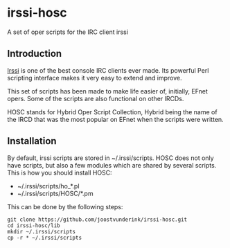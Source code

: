irssi-hosc
==========

A set of oper scripts for the IRC client irssi

Introduction
------------

[Irssi](http://irssi.org) is one of the best console IRC clients ever made.
Its powerful Perl scripting interface makes it very easy to extend and improve.

This set of scripts has been made to make life easier of, initially, EFnet opers.
Some of the scripts are also functional on other IRCDs.

HOSC stands for Hybrid Oper Script Collection, Hybrid being the name of the IRCD
that was the most popular on EFnet when the scripts were written.

Installation
------------

By default, irssi scripts are stored in ~/.irssi/scripts. HOSC does not only have
scripts, but also a few modules which are shared by several scripts. This is how
you should install HOSC:

- ~/.irssi/scripts/ho_*.pl
- ~/.irssi/scripts/HOSC/*.pm

This can be done by the following steps:

    git clone https://github.com/joostvunderink/irssi-hosc.git
    cd irssi-hosc/lib
    mkdir ~/.irssi/scripts
    cp -r * ~/.irssi/scripts

